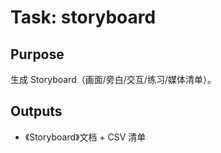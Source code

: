 # Task: storyboard

## Purpose

生成 Storyboard（画面/旁白/交互/练习/媒体清单）。

## Outputs

- 《Storyboard》文档 + CSV 清单
